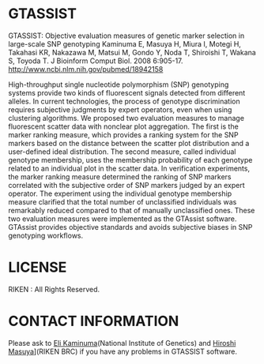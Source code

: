 # GTASSIST
GTASSIST: Objective evaluation measures of genetic marker selection in large-scale SNP genotyping
Kaminuma E, Masuya H, Miura I, Motegi H, Takahasi KR, Nakazawa M, Matsui M, Gondo Y, Noda T, Shiroishi T, Wakana S, Toyoda T.
J Bioinform Comput Biol. 2008 6:905-17.
http://www.ncbi.nlm.nih.gov/pubmed/18942158

High-throughput single nucleotide polymorphism (SNP) genotyping systems provide two kinds of fluorescent 
signals detected from different alleles. In current technologies, the process of genotype discrimination 
requires subjective judgments by expert operators, even when using clustering algorithms. We proposed 
two evaluation measures to manage fluorescent scatter data with nonclear plot aggregation. The first is 
the marker ranking measure, which provides a ranking system for the SNP markers based on the distance 
between the scatter plot distribution and a user-defined ideal distribution. The second measure, called 
individual genotype membership, uses the membership probability of each genotype related to an individual 
plot in the scatter data. In verification experiments, the marker ranking measure determined the ranking 
of SNP markers correlated with the subjective order of SNP markers judged by an expert operator. The 
experiment using the individual genotype membership measure clarified that the total number of unclassified 
individuals was remarkably reduced compared to that of manually unclassified ones. These two evaluation 
measures were implemented as the GTAssist software. GTAssist provides objective standards and avoids 
subjective biases in SNP genotyping workflows.

# LICENSE

RIKEN : All Rights Reserved.

# CONTACT INFORMATION

Please ask to [Eli Kaminuma](http://www.nig.ac.jp/nig/research/organization-top/organization/nakamura)(National Institute of Genetics) and [Hiroshi Masuya](http://ja.brc.riken.jp/lab/bpmp/unit/unit_member.html)](RIKEN BRC) if you have 
any problems in GTASSIST software.




